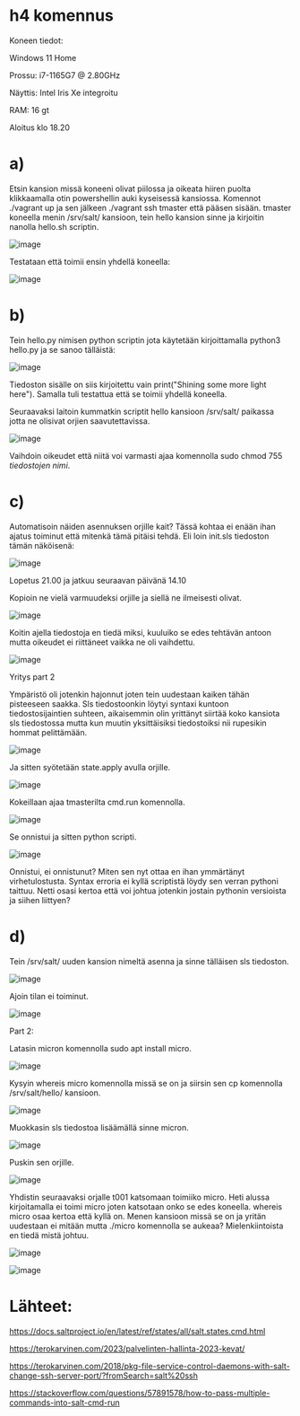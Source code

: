 # h4 komennus

Koneen tiedot:

Windows 11 Home

Prossu: i7-1165G7 @ 2.80GHz

Näyttis: Intel Iris Xe integroitu

RAM: 16 gt

Aloitus klo 18.20

# a)

Etsin kansion missä koneeni olivat piilossa ja oikeata hiiren puolta klikkaamalla otin powershellin auki kyseisessä kansiossa. Komennot ./vagrant up ja sen jälkeen ./vagrant ssh tmaster että pääsen sisään. tmaster koneella menin /srv/salt/ kansioon, tein hello kansion sinne ja kirjoitin nanolla hello.sh scriptin.

![image](https://user-images.githubusercontent.com/129611461/233856255-cace1baa-9c1d-4068-82b0-e169fdfc3a08.png)

Testataan että toimii ensin yhdellä koneella:

![image](https://user-images.githubusercontent.com/129611461/233856336-72452cfc-042d-457c-be1e-5ffe81601a0a.png)


# b)
Tein hello.py nimisen python scriptin jota käytetään kirjoittamalla python3 hello.py ja se sanoo tälläistä:

![image](https://user-images.githubusercontent.com/129611461/233852618-e4f663f8-5c20-4689-9691-6909752acc81.png)

Tiedoston sisälle on siis kirjoitettu vain print("Shining some more light here"). Samalla tuli testattua että se toimii yhdellä koneella.

Seuraavaksi laitoin kummatkin scriptit hello kansioon /srv/salt/ paikassa jotta ne olisivat orjien saavutettavissa.

![image](https://user-images.githubusercontent.com/129611461/233984138-51722968-a3c0-4982-bcfb-2e5e927a985b.png)

Vaihdoin oikeudet että niitä voi varmasti ajaa komennolla sudo chmod 755 *tiedostojen nimi*.

# c)

Automatisoin näiden asennuksen orjille kait? Tässä kohtaa ei enään ihan ajatus toiminut että mitenkä tämä pitäisi tehdä. Eli loin init.sls tiedoston tämän näköisenä:

![image](https://user-images.githubusercontent.com/129611461/233985131-8ec38dd8-5a8b-4220-8d3b-094a49a54c34.png)

Lopetus 21.00 ja jatkuu seuraavan päivänä 14.10

Kopioin ne vielä varmuudeksi orjille ja siellä ne ilmeisesti olivat.

![image](https://user-images.githubusercontent.com/129611461/233856610-92cde6bf-9d53-46aa-9dce-fac4190b70ac.png)

Koitin ajella tiedostoja en tiedä miksi, kuuluiko se edes tehtävän antoon mutta oikeudet ei riittäneet vaikka ne oli vaihdettu.

![image](https://user-images.githubusercontent.com/129611461/233985720-05db6d21-0f44-4dac-be47-99a94a70b2b5.png)

Yritys part 2

Ympäristö oli jotenkin hajonnut joten tein uudestaan kaiken tähän pisteeseen saakka. Sls tiedostoonkin löytyi syntaxi kuntoon tiedostosijaintien suhteen, aikaisemmin olin yrittänyt siirtää koko kansiota sls tiedostossa mutta kun muutin yksittäisiksi tiedostoiksi nii rupesikin hommat pelittämään.

![image](https://user-images.githubusercontent.com/129611461/234329607-899a9342-2add-4ce4-b219-3ec6ecdb406c.png)

Ja sitten syötetään state.apply avulla orjille.

![image](https://user-images.githubusercontent.com/129611461/234329508-f3afdf9f-6e9e-4d2b-a6b2-178bfee91b9e.png)

Kokeillaan ajaa tmasterilta cmd.run komennolla.

![image](https://user-images.githubusercontent.com/129611461/234334879-0b8b59f4-6424-4cd2-a65f-d4e9f248bffd.png)

Se onnistui ja sitten python scripti.

![image](https://user-images.githubusercontent.com/129611461/234338312-5ae88d3a-a0cd-4245-986c-4e4313ea1f96.png)

Onnistui, ei onnistunut? Miten sen nyt ottaa en ihan ymmärtänyt virhetulostusta. Syntax erroria ei kyllä scriptistä löydy sen verran pythoni taittuu. Netti osasi kertoa että voi johtua jotenkin jostain pythonin versioista ja siihen liittyen? 

# d)

Tein /srv/salt/ uuden kansion nimeltä asenna ja sinne tälläisen sls tiedoston.

![image](https://user-images.githubusercontent.com/129611461/233990240-db97d9cf-f450-4c67-8bf1-e304f9690557.png)

Ajoin tilan ei toiminut.

![image](https://user-images.githubusercontent.com/129611461/233990355-e0e31933-b931-4e6a-bca2-46b4d875151f.png)

Part 2:

Latasin micron komennolla sudo apt install micro.

![image](https://user-images.githubusercontent.com/129611461/234343058-b97e2111-71e9-4f61-80d0-8f574471406d.png)

Kysyin whereis micro komennolla missä se on ja siirsin sen cp komennolla /srv/salt/hello/ kansioon.

![image](https://user-images.githubusercontent.com/129611461/234343316-81ef1b0a-1eb8-4868-b2c9-60e527101b28.png)

Muokkasin sls tiedostoa lisäämällä sinne micron.

![image](https://user-images.githubusercontent.com/129611461/234343745-99fb47f8-892d-4cba-868f-20eb2ec31ed1.png)

Puskin sen orjille.

![image](https://user-images.githubusercontent.com/129611461/234343639-ca792d42-d08d-434e-9f66-73eef68ee8ec.png)

Yhdistin seuraavaksi orjalle t001 katsomaan toimiiko micro. Heti alussa kirjoitamalla ei toimi micro joten katsotaan onko se edes koneella. whereis micro osaa kertoa että kyllä on. Menen kansioon missä se on ja yritän uudestaan ei mitään mutta ./micro komennolla se aukeaa? Mielenkiintoista en tiedä mistä johtuu.

![image](https://user-images.githubusercontent.com/129611461/234344893-3167aab8-a5fc-4959-be98-ab0cc5c5ed0b.png)

![image](https://user-images.githubusercontent.com/129611461/234344524-010f0693-4566-4284-ae14-5b0af20cbe5e.png)


# Lähteet:

https://docs.saltproject.io/en/latest/ref/states/all/salt.states.cmd.html

https://terokarvinen.com/2023/palvelinten-hallinta-2023-kevat/

https://terokarvinen.com/2018/pkg-file-service-control-daemons-with-salt-change-ssh-server-port/?fromSearch=salt%20ssh

https://stackoverflow.com/questions/57891578/how-to-pass-multiple-commands-into-salt-cmd-run


